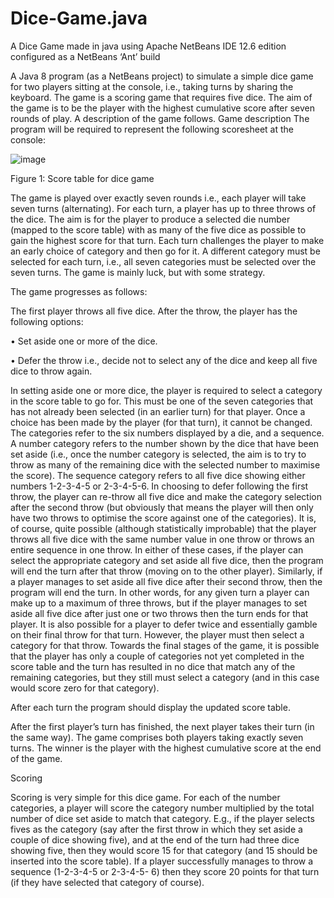 # Dice-Game.java
A Dice Game made in java using Apache NetBeans IDE 12.6 edition configured as a NetBeans ‘Ant’ build


A Java 8 program (as a NetBeans project) to simulate a simple dice game for two players
sitting at the console, i.e., taking turns by sharing the keyboard. The game is a scoring game that requires
five dice. The aim of the game is to be the player with the highest cumulative score after seven rounds of play. 
A description of the game follows.
Game description
The program will be required to represent the following scoresheet at the console:

![image](https://github.com/SadikHyseni/Dice-Game.java/assets/122787525/e70d03d0-b3ff-4efc-97c1-f3e6eb20967f)

Figure 1: Score table for dice game

The game is played over exactly seven rounds i.e., each player will take seven turns (alternating). For each
turn, a player has up to three throws of the dice. The aim is for the player to produce a selected die number
(mapped to the score table) with as many of the five dice as possible to gain the highest score for that turn.
Each turn challenges the player to make an early choice of category and then go for it. A different category
must be selected for each turn, i.e., all seven categories must be selected over the seven turns. The game is
mainly luck, but with some strategy.

The game progresses as follows:

The first player throws all five dice. After the throw, the player has the following options:

• Set aside one or more of the dice.

• Defer the throw i.e., decide not to select any of the dice and keep all five dice to throw again.

In setting aside one or more dice, the player is required to select a category in the score table to go for. This
must be one of the seven categories that has not already been selected (in an earlier turn) for that player.
Once a choice has been made by the player (for that turn), it cannot be changed. The categories refer to the
six numbers displayed by a die, and a sequence. A number category refers to the number shown by the dice
that have been set aside (i.e., once the number category is selected, the aim is to try to throw as many of the
remaining dice with the selected number to maximise the score). The sequence category refers to all five
dice showing either numbers 1-2-3-4-5 or 2-3-4-5-6. In choosing to defer following the first throw, the player
can re-throw all five dice and make the category selection after the second throw (but obviously that means
the player will then only have two throws to optimise the score against one of the categories). It is, of
course, quite possible (although statistically improbable) that the player throws all five dice with the same
number value in one throw or throws an entire sequence in one throw. In either of these cases, if the player
can select the appropriate category and set aside all five dice, then the program will end the turn after that throw (moving on to the other player). Similarly, if a player manages to set aside all five dice after their
second throw, then the program will end the turn. In other words, for any given turn a player can make up to
a maximum of three throws, but if the player manages to set aside all five dice after just one or two throws
then the turn ends for that player. It is also possible for a player to defer twice and essentially gamble on
their final throw for that turn. However, the player must then select a category for that throw. Towards the
final stages of the game, it is possible that the player has only a couple of categories not yet completed in
the score table and the turn has resulted in no dice that match any of the remaining categories, but they still
must select a category (and in this case would score zero for that category).

After each turn the program should display the updated score table.

After the first player’s turn has finished, the next player takes their turn (in the same way). The game
comprises both players taking exactly seven turns. The winner is the player with the highest cumulative
score at the end of the game.

Scoring

Scoring is very simple for this dice game. For each of the number categories, a player will score the category
number multiplied by the total number of dice set aside to match that category. E.g., if the player selects
fives as the category (say after the first throw in which they set aside a couple of dice showing five), and at
the end of the turn had three dice showing five, then they would score 15 for that category (and 15 should
be inserted into the score table). If a player successfully manages to throw a sequence (1-2-3-4-5 or 2-3-4-5-
6) then they score 20 points for that turn (if they have selected that category of course).

